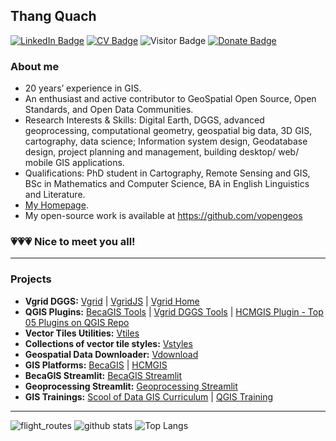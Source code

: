 ## Thang Quach

[![LinkedIn Badge](https://img.shields.io/badge/My-LinkedIn-blue)](https://www.linkedin.com/in/thangqd)
[![CV Badge](https://img.shields.io/badge/My-CV-critical)](https://thangqd.github.io/about/)
![Visitor Badge](https://visitor-badge.laobi.icu/badge?page_id=thangqd.thangqd)
[![Donate Badge](https://img.shields.io/badge/Donate-Buy%20me%20a%20coffee-yellowgreen.svg)](https://www.buymeacoffee.com/thangqd)

### About me
-	20 years’ experience in GIS.
-	An enthusiast and active contributor to GeoSpatial Open Source, Open Standards, and Open Data Communities.
-	Research Interests & Skills: Digital Earth, DGGS, advanced geoprocessing, computational geometry, geospatial big data, 3D GIS, cartography, data science; Information system design, Geodatabase design, project planning and management, building desktop/ web/ mobile GIS applications.
-	Qualifications: PhD student in Cartography, Remote Sensing and GIS, BSc in Mathematics and Computer Science, BA in English Linguistics and Literature.
- [My Homepage](https://thangqd.github.io/projects/).
- My open-source work is available at https://github.com/vopengeos

### 💗💗💗 Nice to meet you all!
---

### Projects
- **Vgrid DGGS:** [Vgrid](https://pypi.org/project/vgrid/) | [VgridJS](https://www.npmjs.com/package/vgridjs) | [Vgrid Home](https://vgrid.vn)
- **QGIS Plugins:** [BecaGIS Tools](https://github.com/thangqd/becagis) | [Vgrid DGGS Tools](https://github.com/thangqd/vgridtools)
                         | [HCMGIS Plugin - Top 05 Plugins on QGIS Repo](https://github.com/thangqd/HCMGIS)
- **Vector Tiles Utilities:** [Vtiles](https://pypi.org/project/vtiles/)
- **Collections of vector tile styles:** [Vstyles](https://github.com/thangqd/vstyles)
- **Geospatial Data Downloader:** [Vdownload](https://pypi.org/project/vdownload/)
- **GIS Platforms:** [BecaGIS](https://becagis.vn/?lang=en) | [HCMGIS](https://hcmgis.vn/)
- **BecaGIS Streamlit:** [BecaGIS Streamlit](https://github.com/thangqd/becagis_streamlit)
- **Geoprocessing Streamlit:** [Geoprocessing Streamlit](https://github.com/thangqd/geoprocessing)
- **GIS Trainings:** [Scool of Data GIS Curriculum](https://github.com/school-of-data/GIS-curriculum/tree/main/vietnam) | [QGIS Training](https://github.com/thangqd/QGIS-training) 

---
![flight_routes](https://github.com/thangqd/thangqd/assets/1776420/f2b24be0-1e2d-42ef-a62e-2eac991ac9f4)
![github stats](https://github-readme-stats-sigma-five.vercel.app/api?username=thangqd&show_icons=true)
![Top Langs](https://github-readme-stats-sigma-five.vercel.app/api/top-langs/?username=thangqd&langs_count=3&hide=javascript,go,html,css,tex)
